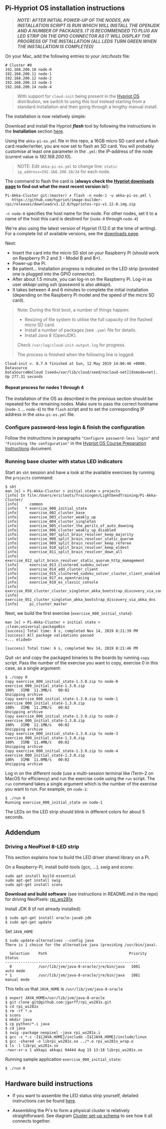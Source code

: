 ## Pi-Hypriot OS installation instructions

> ***NOTE: AFTER INITIAL POWER-UP OF THE NODES, AN INSTALLATION SCRIPT IS RUN WHICH WILL INSTALL THE OPENJDK AND A NUMBER OF PACKAGES. IT IS RECOMMENDED TO PLUG AN LED STRIP ON THE GPIO CONNECTOR AS IT WILL DISPLAY THE PROGRESS OF THE INSTALLATION (ALL LEDS TURN GREEN WHEN THE INSTALLATION IS COMPLETED)***


On your Mac, add the following entries to your _/etc/hosts_ file:

```
# Cluster #0
192.168.200.10 node-0
192.168.200.11 node-1
192.168.200.12 node-2
192.168.200.13 node-3
192.168.200.14 node-4
```

> With support for `cloud-init` being present in the [Hypriot OS](http://blog.hypriot.com) distribution, we switch to using this tool instead starting from a standard installation and then going through a lengthy manual install.

The installation is now relatively simple:

Download and install the Hypriot _**flash**_ tool by following the instructions in the **Installation** section [here](https://github.com/hypriot/flash#installation).

Using the `akka-pi-os.yml` file in this repo, a 16GB micro SD card and a flash card reader/writer, you are now set to flash an SD card. You will probably customise at least one parameter in the `.yml`: the IP-address of the node (current value is _192.168.200.10_).

> NOTE: Edit `akka-pi-os.yml` to change line: `static ip_address=192.168.200.10/24` for each node.

The command to flash the card is (**always check the [Hypriot downloads page](https://blog.hypriot.com/downloads/) to find out what the most recent version is!**):

```
Pi-Akka-Cluster git:(master) ✗ flash -n node-1 -u akka-pi-os.yml \
   https://github.com/hypriot/image-builder-rpi/releases/download/v1.12.0/hypriotos-rpi-v1.12.0.img.zip
```

`-n node-0` specifies the host name for the node. For other nodes, set it to a name of the host this card is destined for (`node-0` through `node-4`)

We're also using the latest version of Hypriot (1.12.0 at the time of writing). For a complete list of available versions, see the [downloads page](https://blog.hypriot.com/downloads/).

Next:

- Insert the card into the micro SD slot on your Raspberry Pi (should work on Raspberry Pi 2 and 3 - Model B and B+).
- Power-up the Pi.
- Be patient... Installation progress is indicated on the LED strip (provided one is plugged into the GPIO connector).
- After about 1.5 minute, you can log-in on the Raspberry Pi. Log-in as user _akkapi_ using ssh (password is also _akkapi_).
- It takes between 4 and 6 minutes to complete the initial installation (depending on the Raspberry Pi model and the speed of the micro SD card).

> Note: During the first boot, a number of things happen:
>
> - Resizing of file system to utilise the full capacity of the flashed micro SD card.
> - Install a number of packages (see `.yaml` file for details.
> - Install Java 8 (OpenJDK).
> 
> Check `/var/log/cloud-init-output.log` for progress.
> 
> The process is finished when the following line is logged:

```
Cloud-init v. 0.7.9 finished at Sun, 12 May 2019 14:06:46 +0000. Datasource 
DataSourceNoCloud [seed=/var/lib/cloud/seed/nocloud-net][dsmode=net].  
Up 277.31 seconds
```

#### Repeat process for nodes 1 through 4

The installation of the OS as described in the previous section should be repeated for the remaining nodes. Make sure to pass the correct hostname (`node-1` ... `node-4`) to the `flash` script and to set the corresponding IP address in the `akka-pi-os.yml` file.

### Configure password-less login & finish the configuration

Follow the instructions in paragraphs `"Configure password-less login"` and `"Finishing the configuration"` in the [Hypriot OS Course Preparation Instructions](Hypriot-OS-Course-Preparation-Instructions.md) document.

### Running base cluster with status LED indicators

Start an `sbt` session and have a look at the available exercises by running the `projects` command:

```
$ sbt
man [e] > Pi-Akka-Cluster > initial state > projects
[info] In file:/Users/ericloots/Trainingen/LightbendTraining/Pi-Akka-Cluster/
[info] 	   common
[info] 	 * exercise_000_initial_state
[info] 	   exercise_002_cluster_base
[info] 	   exercise_003_cluster_weakly_up
[info] 	   exercise_004_cluster_singleton
[info] 	   exercise_005_cluster_the_perils_of_auto_downing
[info] 	   exercise_006_cluster_weakly_up_disabled
[info] 	   exercise_007_split_brain_resolver_keep_majority
[info] 	   exercise_008_split_brain_resolver_static_quorum
[info] 	   exercise_009_split_brain_resolver_keep_referee
[info] 	   exercise_010_split_brain_resolver_keep_oldest
[info] 	   exercise_011_split_brain_resolver_down_all
[info] 	   exercise_012_split_brain_resolver_static_quorum_http_mamagement
[info] 	   exercise_013_clustered_sudoku_solver
[info] 	   exercise_014_add_cluster_client
[info] 	   exercise_015_clustered_sudoku_solver_cluster_client_enabled
[info] 	   exercise_017_es_opentracing
[info] 	   exercise_018_es_classic_console
[info] 	   exercise_050_cluster_cluster_singleton_akka_bootstrap_discovery_via_config
[info] 	   exercise_051_cluster_singleton_akka_bootstrap_discovery_via_akka_dns
[info] 	   pi_cluster_master
```

Next, we build the first exercise (`exercise_000_initial_state`):

```
man [e] > Pi-Akka-Cluster > initial state > ;clean;universal:packageBin
[success] Total time: 0 s, completed Nov 14, 2019 8:21:39 PM
[success] All package validations passed
<... elided>

[success] Total time: 6 s, completed Nov 14, 2019 8:21:46 PM
```

Quit `sbt` and copy the packaged binaries to the boards by running `copy` script. Pass the number of the exercise you want to copy, exercise 0 in this case, as a single argument:

```
$ ./copy 0
Copy exercise_000_initial_state-1.3.0.zip to node-0
exercise_000_initial_state-1.3.0.zip                                     100%   31MB  11.3MB/s   00:02
Unzipping archive
Copy exercise_000_initial_state-1.3.0.zip to node-1
exercise_000_initial_state-1.3.0.zip                                     100%   31MB  11.2MB/s   00:02
Unzipping archive
Copy exercise_000_initial_state-1.3.0.zip to node-2
exercise_000_initial_state-1.3.0.zip                                     100%   31MB  11.1MB/s   00:02
Unzipping archive
Copy exercise_000_initial_state-1.3.0.zip to node-3
exercise_000_initial_state-1.3.0.zip                                     100%   31MB  11.4MB/s   00:02
Unzipping archive
Copy exercise_000_initial_state-1.3.0.zip to node-4
exercise_000_initial_state-1.3.0.zip                                     100%   31MB  11.0MB/s   00:02
Unzipping archive
```

Log in on the different node (use a multi-session terminal like iTerm-2 on MacOS for efficiency) and run the exercise code using the `run` script. The `run` command takes a single argument which is the number of the exercise you want to run. For example, on `node-1`:

```
$ ./run 0
Running exercise_000_initial_state on node-1
```

The LEDs on the LED strip should blink in different colors for about 5 seconds.

## Addendum

### Driving a NeoPixel 8-LED strip

This section explains how to build the LED driver shared library on a Pi.

On a Raspberry-Pi, install build-tools (gcc, ...), _swig_ and _scons_:

```
sudo apt install build-essential
sudo apt-get install swig
sudo apt-get install scons
```

__Download and build software__ (see instructions in README.md in the repo) for driving NeoPixels: [rpi_ws281x](https://github.com/jgarff/rpi_ws281x)

Install JDK 8 (if not already installed):

```
$ sudo apt-get install oracle-java8-jdk
$ sudo apt-get update
```

Set `JAVA_HOME`

```
$ sudo update-alternatives --config java
There is 1 choice for the alternative java (providing /usr/bin/java).

  Selection    Path                                     Priority   Status
------------------------------------------------------------
  0            /usr/lib/jvm/java-8-oracle/jre/bin/java   1081      auto mode
* 1            /usr/lib/jvm/java-8-oracle/jre/bin/java   1081      manual mode
```

This tells us that `JAVA_HOME` is `/usr/lib/jvm/java-8-oracle`

```
$ export JAVA_HOME=/usr/lib/jvm/java-8-oracle
$ git clone git@github.com:jgarff/rpi_ws281x.git
$ cd rpi_ws281x
$ rm -rf *.o
$ scons
$ mkdir java
$ cp python/*.i java
$ cd java
$ swig -package neopixel -java rpi_ws281x.i
$ gcc -c *.c -I${JAVA_HOME}/include -I${JAVA_HOME}/include/linux
$ gcc -shared -o librpi_ws281x.so ../*.o rpi_ws281x_wrap.o
$ ls -l librpi_ws281x.so
-rwxr-xr-x 1 akkapi akkapi 94444 Aug 15 13:18 librpi_ws281x.so
```

Running sample application `exercise_000_initial_state`:

```
$ ./run 0
```

## Hardware build instructions

- If you want to assemble the LED status strip yourself, detailed instructions can be found [here](LED-status-indicator-assembly-instructions.md).

- Assembling the Pi's to form a physical cluster is relatively straightforward. See diagram [Cluster set-up schema](images/Cluster-set-up-schema.pdf) to see how it all connects together.